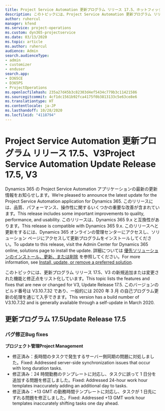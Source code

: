 ```yaml
---
title: Project Service Automation 更新プログラム リリース 17.5、ホットフィックス、V3 の新機能と変更点
description: このトピックには、Project Service Automation 更新プログラム リリース 17.5、V3 で利用可能な機能と修正をリスト化しています。
author: ruhercul
manager: kfend
ms.service: project-operations
ms.custom: dyn365-projectservice
ms.date: 03/13/2020
ms.topic: article
ms.author: ruhercul
audience: Admin
search.audienceType:
- admin
- customizer
- enduser
search.app:
- D365CE
- D365PS
- ProjectOperations
ms.openlocfilehash: 235a27d45b3c82303d4ef5434c779b3c11421586
ms.sourcegitcommit: 4cf1dc1561b92fca4175f0b3813133c5e63ce8e6
ms.translationtype: HT
ms.contentlocale: ja-JP
ms.lasthandoff: 10/28/2020
ms.locfileid: "4118794"
---
```

# <a name="project-service-automation-update-release-175-v3"></a><span data-ttu-id="57f08-103">Project Service Automation 更新プログラム リリース 17.5、V3</span><span class="sxs-lookup"><span data-stu-id="57f08-103">Project Service Automation Update Release 17.5, V3</span></span>

<span data-ttu-id="57f08-104">Dynamics 365 の Project Service Automation アプリケーションの最新の更新情報をお知らせします。</span><span class="sxs-lookup"><span data-stu-id="57f08-104">We’re pleased to announce the latest update for the Project Service Automation application for Dynamics 365.</span></span> <span data-ttu-id="57f08-105">このリリースには、品質、パフォーマンス、操作性に関するいくつかの重要な改善が含まれています。</span><span class="sxs-lookup"><span data-stu-id="57f08-105">This release includes some important improvements to quality, performance, and usability.</span></span>  <span data-ttu-id="57f08-106">このリリースは、Dynamics 365 9.x と互換性があります。</span><span class="sxs-lookup"><span data-stu-id="57f08-106">This release is compatible with Dynamics 365 9.x.</span></span> <span data-ttu-id="57f08-107">このリリースへと更新をするには、Dynamics 365 オンラインの管理センターにアクセスし、ソリューション ページにアクセスして更新プログラムをインストールしてください。</span><span class="sxs-lookup"><span data-stu-id="57f08-107">To update to this release, visit the Admin Center for Dynamics 365 online, solutions page to install the update.</span></span> <span data-ttu-id="57f08-108">詳細については [優先ソリューションのインストール、更新、または削除](https://docs.microsoft.com/power-platform/admin/install-remove-preferred-solution) を参照してください。</span><span class="sxs-lookup"><span data-stu-id="57f08-108">For more information, see [Install, update, or remove a preferred solution](https://docs.microsoft.com/power-platform/admin/install-remove-preferred-solution).</span></span>

<span data-ttu-id="57f08-109">このトピックには、更新プログラム リリース 17.5、V3 の新規追加または変更された機能と修正点をリスト化しています。</span><span class="sxs-lookup"><span data-stu-id="57f08-109">This topic lists the features and fixes that are new or changed for V3, Update Release 17.5.</span></span> <span data-ttu-id="57f08-110">このバージョンのビルド番号は V3.10.7.32 であり、一般的には 2020 年 3 月 の自己プログラム更新の処理を通じて入手できます。</span><span class="sxs-lookup"><span data-stu-id="57f08-110">This version has a build number of V3.10.7.32 and is generally available through a self-update in March 2020.</span></span>


## <a name="update-release-175"></a><span data-ttu-id="57f08-111">更新プログラム 17.5</span><span class="sxs-lookup"><span data-stu-id="57f08-111">Update Release 17.5</span></span>

### <a name="bug-fixes"></a><span data-ttu-id="57f08-112">バグ修正</span><span class="sxs-lookup"><span data-stu-id="57f08-112">Bug fixes</span></span>


<span data-ttu-id="57f08-113">**プロジェクト管理**</span><span class="sxs-lookup"><span data-stu-id="57f08-113">**Project Management**</span></span>

- <span data-ttu-id="57f08-114">修正済み：長時間のタスクで発生するサーバー側同期の問題に対処しました。</span><span class="sxs-lookup"><span data-stu-id="57f08-114">Fixed: Addressed server-side synchronization issues that occur with long duration tasks.</span></span>
- <span data-ttu-id="57f08-115">修正済み：24 時間勤務のテンプレートに対応し、タスクに誤って 1 日分を追加する問題を修正しました。</span><span class="sxs-lookup"><span data-stu-id="57f08-115">Fixed: Addressed 24-hour work hour templates inaccurately adding an additional day to tasks.</span></span>
- <span data-ttu-id="57f08-116">修正済み：+13 GMT の勤務時間テンプレートに対応し、タスクが 1 日先にずれる問題を修正しました。</span><span class="sxs-lookup"><span data-stu-id="57f08-116">Fixed: Addressed +13 GMT work hour templates inaccurately shifting tasks one day ahead.</span></span>


